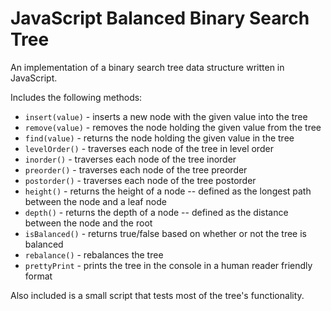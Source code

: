 # JavaScript Balanced Binary Search Tree

An implementation of a binary search tree data structure written in JavaScript.

Includes the following methods:
* `insert(value)` - inserts a new node with the given value into the tree
* `remove(value)` - removes the node holding the given value from the tree
* `find(value)` - returns the node holding the given value in the tree
* `levelOrder()` - traverses each node of the tree in level order
* `inorder()` - traverses each node of the tree inorder
* `preorder()` - traverses each node of the tree preorder
* `postorder()` - traverses each node of the tree postorder
* `height()` - returns the height of a node -- defined as the longest path between the node and a leaf node
* `depth()` - returns the depth of a node -- defined as the distance between the node and the root
* `isBalanced()` - returns true/false based on whether or not the tree is balanced
* `rebalance()` - rebalances the tree
* `prettyPrint` - prints the tree in the console in a human reader friendly format

Also included is a small script that tests most of the tree's functionality.